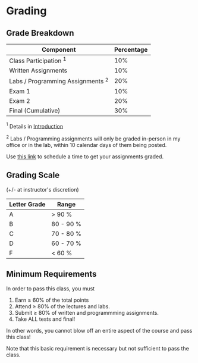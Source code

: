 
# Grading

## Grade Breakdown
| Component | Percentage |
|---------|------|
| Class Participation $^1$ | 10% |
| Written Assignments | 10% |
| Labs / Programming Assignments $^2$ | 20% |
| Exam 1 | 10% |
| Exam 2 | 20% |
| Final (Cumulative)   | 30% |

$^1$ Details in [Introduction](../intro.md)

$^2$ Labs / Programming assignments will only be graded in-person in my office or in the lab, within 10 calendar days of them being posted. 

Use [this link](https://calendly.com/ssultan-dpq/) to schedule a time to get your assignments graded. 

## Grading Scale 
(+/- at instructor's discretion)

| Letter Grade | Range |
|---------|------|
| A  | > 90 % |
| B  | 80 - 90 % |
| C  | 70 - 80 % |
| D  | 60 - 70 % |
| F  | < 60 % |

## Minimum Requirements

In order to pass this class, you must
1. Earn $\geq$ 60% of the total points
2. Attend $\geq$ 80% of the lectures and labs. 
3. Submit $\geq$ 80% of written and programmming assignments. 
4. Take ALL tests and final! 

In other words, you cannot blow off an entire aspect of the course and pass this class! 

Note that this basic requirement is necessary but not sufficient to pass the class.
